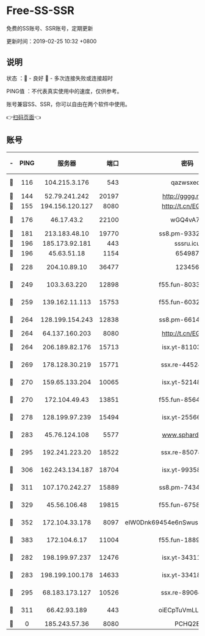# Free-SS-SSR

免费的SS账号、SSR账号，定期更新

更新时间：2019-02-25 10:32 +0800

## 说明

状态     ：🙂 - 良好 🙁 - 多次连接失败或连接超时

PING值   ：不代表真实使用中的速度，仅供参考。

账号兼容SS、SSR，你可以自由在两个软件中使用。

👉[扫码页面](https://liesauer.github.io/free-ss-ssr.github.io/)👈

## 账号

|-|PING|服务器|端口|密码|加密方式|区域|
|:----:|:----:|:-----:|-----:|:----:|:----:|:----:|
|🙂|116|104.215.3.176|543|qazwsxedc|aes-256-gcm|JP|
|🙂|144|52.79.241.242|20197|http://gggg.rocks|chacha20|KR|
|🙂|155|194.156.120.127|8080|http://t.cn/EGJIyrl|rc4-md5|RU|
|🙂|176|46.17.43.2|22100|wGQ4vA7D|aes-256-gcm|RU|
|🙂|181|213.183.48.10|19770|ss8.pm-93323963|rc4-md5|RU|
|🙂|196|185.173.92.181|443|sssru.icu|rc4-md5|RU|
|🙂|196|45.63.51.18|1154|654987|chacha20|US|
|🙂|228|204.10.89.10|36477|123456|aes-256-cfb|US|
|🙂|249|103.3.63.220|12898|f55.fun-80336552|aes-256-cfb|SG|
|🙂|259|139.162.11.113|15753|f55.fun-60326778|aes-256-cfb|SG|
|🙂|264|128.199.154.243|12838|ss8.pm-66149074|aes-256-cfb|SG|
|🙂|264|64.137.160.203|8080|http://t.cn/EGJIyrl|rc4-md5|CA|
|🙂|264|206.189.82.176|15713|isx.yt-81103224|aes-256-cfb|SG|
|🙂|269|178.128.30.219|15771|ssx.re-44524378|aes-256-cfb|SG|
|🙂|270|159.65.133.204|10065|isx.yt-52148162|aes-256-cfb|SG|
|🙂|270|172.104.49.43|13851|f55.fun-85640290|aes-256-cfb|SG|
|🙂|278|128.199.97.239|15494|isx.yt-25566417|aes-256-cfb|SG|
|🙂|283|45.76.124.108|5577|www.sphard.com|aes-256-cfb|AU|
|🙂|295|192.241.223.20|18522|ssx.re-85078137|aes-256-cfb|US|
|🙂|306|162.243.134.187|18704|isx.yt-99358628|aes-256-cfb|US|
|🙂|311|107.170.242.27|15889|ss8.pm-74341344|aes-256-cfb|US|
|🙂|329|45.56.106.48|19815|f55.fun-67580626|aes-256-cfb|US|
|🙂|352|172.104.33.178|8097|eIW0Dnk69454e6nSwuspv9DmS201tQ0D|aes-256-cfb|SG|
|🙂|383|172.104.6.17|11004|f55.fun-18893031|aes-256-cfb|US|
|🙂|282|198.199.97.237|12476|isx.yt-34311364|aes-256-cfb|US|
|🙂|283|198.199.100.178|14633|isx.yt-33418076|aes-256-cfb|US|
|🙂|295|68.183.173.127|10526|ssx.re-89064823|aes-256-cfb|US|
|🙁|311|66.42.93.189|443|oiECpTuVmLLxk4Ts|aes-256-cfb|US|
|🙁|0|185.243.57.36|8080|PCHQ2E|rc4-md5|US|
